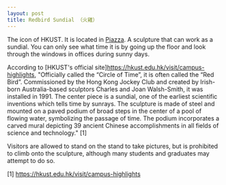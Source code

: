 ```yaml
---
layout: post
title: Redbird Sundial （火雞）
---
```


The icon of HKUST. It is located in [Piazza](). A sculpture that can work as a sundial. You can only see what time it is by going up the floor and look through the windows in offices during sunny days.

According to [HKUST's official site]<https://hkust.edu.hk/visit/campus-highlights>, "Officially called the “Circle of Time”, it is often called the “Red Bird”. Commissioned by the Hong Kong Jockey Club and created by Irish-born Australia-based sculptors Charles and Joan Walsh-Smith, it was installed in 1991. The center piece is a sundial, one of the earliest scientific inventions which tells time by sunrays. The sculpture is made of steel and mounted on a paved podium of broad steps in the center of a pool of flowing water, symbolizing the passage of time. The podium incorporates a carved mural depicting 39 ancient Chinese accomplishments in all fields of science and technology." [1]

Visitors are allowed to stand on the stand to take pictures, but is prohibited to climb onto the sculpture, although many students and graduates may attempt to do so.

[1] <https://hkust.edu.hk/visit/campus-highlights>

